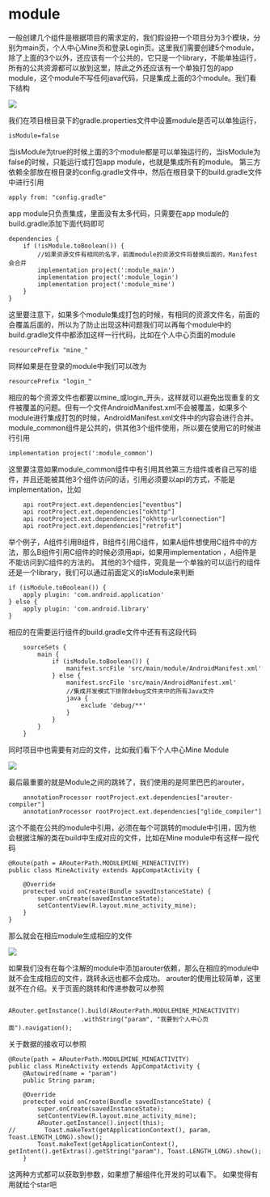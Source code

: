 # module
一般创建几个组件是根据项目的需求定的，我们假设把一个项目分为3个模块，分别为main页，个人中心Mine页和登录Login页。这里我们需要创建5个module，除了上面的3个以外，还应该有一个公共的，它只是一个library，不能单独运行，所有的公共资源都可以放到这里，除此之外还应该有一个单独打包的app module，这个module不写任何java代码，只是集成上面的3个module。我们看下结构

![](/img/微信截图_20190509102525.png)

我们在项目根目录下的gradle.properties文件中设置module是否可以单独运行，

```
isModule=false
```
当isModule为true的时候上面的3个module都是可以单独运行的，当isModule为false的时候，只能运行或打包app module，也就是集成所有的module。
第三方依赖全部放在根目录的config.gradle文件中，然后在根目录下的build.gradle文件中进行引用

```
apply from: "config.gradle"
```
app module只负责集成，里面没有太多代码，只需要在app module的build.gradle添加下面代码即可

```
dependencies {
    if (!isModule.toBoolean()) {
        //如果资源文件有相同的名字，前面module的资源文件将替换后面的，Manifest会合并
        implementation project(':module_main')
        implementation project(':module_login')
        implementation project(':module_mine')
    }
}
```
这里要注意下，如果多个module集成打包的时候，有相同的资源文件名，前面的会覆盖后面的，所以为了防止出现这种问题我们可以再每个module中的build.gradle文件中都添加这样一行代码，比如在个人中心页面的module

```
resourcePrefix "mine_"
```
同样如果是在登录的module中我们可以改为

```
resourcePrefix "login_"
```
相应的每个资源文件也都要以mine_或login_开头，这样就可以避免出现重复的文件被覆盖的问题。但有一个文件AndroidManifest.xml不会被覆盖，如果多个module进行集成打包的时候，AndroidManifest.xml文件中的内容会进行合并。
module_common组件是公共的，供其他3个组件使用，所以要在使用它的时候进行引用

```
implementation project(':module_common')
```
这里要注意如果module_common组件中有引用其他第三方组件或者自己写的组件，并且还能被其他3个组件访问的话，引用必须要以api的方式，不能是implementation，比如

```
    api rootProject.ext.dependencies["eventbus"]
    api rootProject.ext.dependencies["okhttp"]
    api rootProject.ext.dependencies["okhttp-urlconnection"]
    api rootProject.ext.dependencies["retrofit"]
```
举个例子，A组件引用B组件，B组件引用C组件，如果A组件想使用C组件中的方法，那么B组件引用C组件的时候必须用api，如果用implementation ，A组件是不能访问到C组件的方法的。
其他的3个组件，究竟是一个单独的可以运行的组件还是一个library，我们可以通过前面定义的isModule来判断

```
if (isModule.toBoolean()) {
    apply plugin: 'com.android.application'
} else {
    apply plugin: 'com.android.library'
}
```
相应的在需要运行组件的build.gradle文件中还有有这段代码

```
    sourceSets {
        main {
            if (isModule.toBoolean()) {
                manifest.srcFile 'src/main/module/AndroidManifest.xml'
            } else {
                manifest.srcFile 'src/main/AndroidManifest.xml'
                //集成开发模式下排除debug文件夹中的所有Java文件
                java {
                    exclude 'debug/**'
                }
            }
        }
    }
```
同时项目中也需要有对应的文件，比如我们看下个人中心Mine Module

![](/img/微信截图_20190509111503.png)

最后最重要的就是Module之间的跳转了，我们使用的是阿里巴巴的arouter，

```
    annotationProcessor rootProject.ext.dependencies["arouter-compiler"]
    annotationProcessor rootProject.ext.dependencies["glide_compiler"]
```
这个不能在公共的module中引用，必须在每个可跳转的module中引用，因为他会根据注解的类在build中生成对应的文件，比如在Mine module中有这样一段代码

```
@Route(path = ARouterPath.MODULEMINE_MINEACTIVITY)
public class MineActivity extends AppCompatActivity {

    @Override
    protected void onCreate(Bundle savedInstanceState) {
        super.onCreate(savedInstanceState);
        setContentView(R.layout.mine_activity_mine);
    }
}
```
那么就会在相应module生成相应的文件

![](/img/微信截图_20190509112217.png)

如果我们没有在每个注解的module中添加arouter依赖，那么在相应的module中就不会生成相应的文件，跳转永远也都不会成功。
arouter的使用比较简单，这里就不在介绍。关于页面的跳转和传递参数可以参照

```
            ARouter.getInstance().build(ARouterPath.MODULEMINE_MINEACTIVITY)
                    .withString("param", "我要到个人中心页面").navigation();
```
关于数据的接收可以参照

```
@Route(path = ARouterPath.MODULEMINE_MINEACTIVITY)
public class MineActivity extends AppCompatActivity {
    @Autowired(name = "param")
    public String param;

    @Override
    protected void onCreate(Bundle savedInstanceState) {
        super.onCreate(savedInstanceState);
        setContentView(R.layout.mine_activity_mine);
        ARouter.getInstance().inject(this);
//        Toast.makeText(getApplicationContext(), param, Toast.LENGTH_LONG).show();
        Toast.makeText(getApplicationContext(), getIntent().getExtras().getString("param"), Toast.LENGTH_LONG).show();
    }
```
这两种方式都可以获取到参数，如果想了解组件化开发的可以看下。
如果觉得有用就给个star吧
